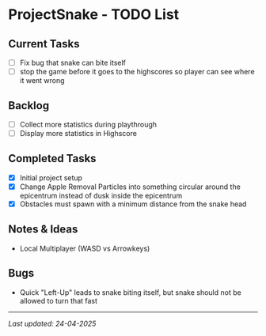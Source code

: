# ProjectSnake - TODO List

## Current Tasks
- [ ] Fix bug that snake can bite itself
- [ ] stop the game before it goes to the highscores so player can see where it went wrong

## Backlog
- [ ] Collect more statistics during playthrough
- [ ] Display more statistics in Highscore

## Completed Tasks
- [x] Initial project setup
- [x] Change Apple Removal Particles into something circular around the epicentrum instead of dusk inside the epicentrum
- [x] Obstacles must spawn with a minimum distance from the snake head

## Notes & Ideas
- Local Multiplayer (WASD vs Arrowkeys)

## Bugs
- Quick "Left-Up" leads to snake biting itself, but snake should not be allowed to turn that fast

---
*Last updated: 24-04-2025*
